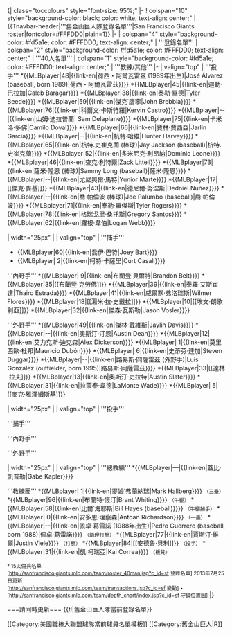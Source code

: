 {| class="toccolours" style="font-size: 95%;"
|-
! colspan="10" style="background-color: black; color: white; text-align: center;" | {{Tnavbar-header|'''舊金山巨人隊登錄名單'''|San Francisco Giants roster|fontcolor=#FFFDD0|plain=1}}
|-
| colspan="4" style="background-color: #fd5a1e; color: #FFFDD0; text-align: center;" | '''登錄名單'''
| colspan="2" style="background-color: #fd5a1e; color: #FFFDD0; text-align: center;" | '''40人名單'''
| colspan="1" style="background-color: #fd5a1e; color: #FFFDD0; text-align: center;" | '''教練/其他'''
|-
| valign="top" | '''投手'''
*{{MLBplayer|48|{{link-en|荷西・阿爾瓦雷茲 (1989年出生)|José Álvarez (baseball, born 1989)|荷西・阿爾瓦雷茲}}}}
*{{MLBplayer|45|{{link-en|迦勒·巴拉加|Caleb Baragar}}}}
*{{MLBplayer|38|{{link-en|泰勒·畢德|Tyler Beede}}}}
*{{MLBplayer|59|{{link-en|傑克˙唐寧|John Brebbia}}}}
*{{MLBplayer|76|{{link-en|科爾文·卡斯特羅|Kervin Castro}}}}
*{{MLBplayer|--|{{link-en|山姆·迪拉普蘭| Sam Delaplane}}}}
*{{MLBplayer|75|{{link-en|卡米洛·多佛|Camilo Doval}}}}
*{{MLBplayer|66|{{link-en|賈林·賈西亞|Jarlin García}}}}
*{{MLBplayer|--|{{link-en|杭特·哈維|Hunter Harvey}}}}
*{{MLBplayer|65|{{link-en|杭特.史崔克蘭 (棒球)|Jay Jackson (baseball)|杭特.史崔克蘭}}}}
*{{MLBplayer|52|{{link-en|多米尼克·利昂納|Dominic Leone}}}}
*{{MLBplayer|46|{{link-en|查克·利特爾|Zack Littell}}}}
*{{MLBplayer|73|{{link-en|薩米·隆恩 (棒球)|Sammy Long (baseball)|薩米·隆恩}}}}
*{{MLBplayer|--|{{link-en|尤尼奧爾·馬特|Yunior Marte}}}}
*{{MLBplayer|17|[[傑克·麥基]]}}
*{{MLBplayer|43|{{link-en|德尼爾·努涅斯|Dedniel Nuñez}}}}
*{{MLBplayer|--|{{link-en|喬·帕倫波 (棒球)|Joe Palumbo (baseball)|喬·帕倫波}}}}
*{{MLBplayer|71|{{link-en|泰勒·羅傑斯|Tyler Rogers}}}}
*{{MLBplayer|78|{{link-en|格瑞戈里·桑托斯|Gregory Santos}}}}
*{{MLBplayer|62|{{link-en|羅根·韋伯|Logan Webb}}}}

| width="25px" | 
| valign="top" | '''捕手'''
* {{MLBplayer|60|{{link-en|喬伊·巴特|Joey Bart}}}}
* {{MLBplayer|&nbsp;2|{{link-en|柯特·卡薩里|Curt Casali}}}}

'''內野手'''
*{{MLBplayer|&nbsp;9|{{link-en|布蘭登˙貝爾特|Brandon Belt}}}}
*{{MLBplayer|35|[[布蘭登·克勞佛]]}}
*{{MLBplayer|39|{{link-en|泰羅·艾斯崔達|Thairo Estrada}}}}
*{{MLBplayer|41|{{link-en|威爾默·弗洛瑞斯|Wilmer Flores}}}}
*{{MLBplayer|18|[[湯米·拉·史戴拉]]}}
*{{MLBplayer|10|[[埃文·朗歌利亞]]}}
*{{MLBplayer|32|{{link-en|傑森·瓦斯勒|Jason Vosler}}}}

'''外野手'''
*{{MLBplayer|49|{{link-en|傑林·戴維斯|Jaylin Davis}}}}
*{{MLBplayer|--|{{link-en|奧斯汀·汀恩|Austin Dean}}}}
*{{MLBplayer|12|{{link-en|艾力克斯·迪克森|Alex Dickerson}}}}
*{{MLBplayer|&nbsp;1|{{link-en|莫里西歐·杜邦|Mauricio Dubón}}}}
*{{MLBplayer|&nbsp;6|{{link-en|史蒂芬·達加|Steven Duggar}}}}
*{{MLBplayer|--|{{link-en|路易斯·岡薩雷茲 (外野手)|Luis González (outfielder, born 1995)|路易斯·岡薩雷茲}}}}
*{{MLBplayer|33|[[達林·拉夫]]}}
*{{MLBplayer|13|{{link-en|奧斯汀·史拉特|Austin Slater}}}}
*{{MLBplayer|31|{{link-en|拉蒙泰·韋德|LaMonte Wade}}}}
*{{MLBplayer|&nbsp;5|[[麥克·雅澤姆斯基]]}}

| width="25px" | 
| valign="top" | '''投手'''


'''捕手'''

'''內野手'''


'''外野手'''

| width="25px" | 
| valign="top" | '''總教練'''
*{{MLBplayer|—|{{link-en|蓋比·凱普勒|Gabe Kapler}}}}

'''教練團'''
*{{MLBplayer|&nbsp;1|{{link-en|提姆˙弗蘭納瑞|Mark Hallberg}}}} <small>（三壘）</small>
*{{MLBplayer|96|{{link-en|布蘭特·懷汀|Brant Whiting}}}} <small>（牛棚）</small>
*{{MLBplayer|58|{{link-en|比爾˙海耶斯|Bill Hayes (baseball)}}}} <small>（牛棚捕手）</small>
*{{MLBplayer|&nbsp;0|{{link-en|安多恩·理察森|Antoan Richardson}}}} <small>（一壘）</small>
*{{MLBplayer|--|{{link-en|佩卓·葛雷諾 (1988年出生)|Pedro Guerrero (baseball, born 1988)|佩卓·葛雷諾}}}} <small>（助理打擊）</small>
*{{MLBplayer|77|{{link-en|賈斯汀·維爾|Justin Viele}}}} <small>（打擊）</small>
*{{MLBplayer|84|[[安德魯·貝利]]}} <small>（投手）</small>
*{{MLBplayer|31|{{link-en|凱·柯瑞亞|Kai Correa}}}} <small>（板凳）</small>

<small>† 15天傷兵名單<br />
<span class="plainlinks">[http://sanfrancisco.giants.mlb.com/team/roster_40man.jsp?c_id=sf 登錄名單]</span> 2013年7月25日更新<br /><span class="plainlinks">
<span class="plainlinks">[http://sanfrancisco.giants.mlb.com/team/transactions.jsp?c_id=sf 變動]</span> • <span class="plainlinks">[http://sanfrancisco.giants.mlb.com/team/depth_chart/index.jsp?c_id=sf 守備位置圖]</span></small>
|}<noinclude>

===請同時更新===
{{tl|舊金山巨人隊當前登錄名單}}

[[Category:美國職棒大聯盟球隊當前球員名單模板]]
[[Category:舊金山巨人|R]]
</noinclude>